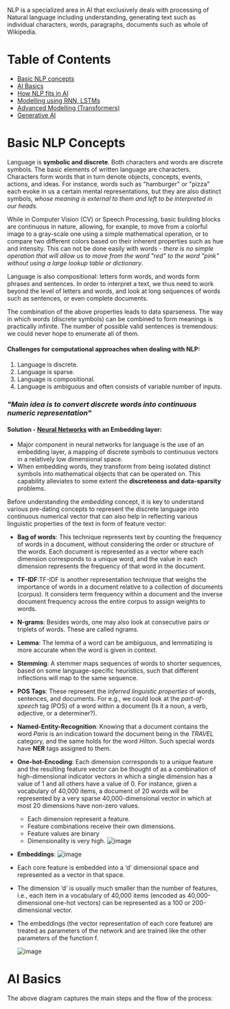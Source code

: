 NLP is a specialized area in AI that exclusively deals with processing of Natural language including understanding, generating text such as individual characters, words, paragraphs, documents such as whole of Wikipedia. 

# Table of Contents
  * [Basic NLP concepts](#concepts)
  * [AI Basics](#AIBasics)
  * [How NLP fits in AI](#NLPandAI) 
  * [Modelling using RNN, LSTMs](#ModellingBasic)
  * [Advanced Modelling (Transformers)](#ModellingAdvances)
  * [Generative AI](#GENAI)


# Basic NLP Concepts <a id="concepts"></a>

Language is **symbolic and discrete**. Both characters and words are discrete symbols. The basic elements of written language are characters. Characters form words that in turn denote objects, concepts, events, actions, and ideas. For instance, words such as "hamburger" or "pizza" each evoke in us a certain mental representations, but they are also distinct symbols, *whose meaning is external to them and left to be interpreted in our heads.*

While in Computer Vision (CV) or Speech Processing, basic building blocks are continuous in nature, allowing, for exanple, to move from a colorful image  to a gray-scale one using a simple mathematical operation, or to compare two different colors based on their inherent properties such as hue and intensity. This can not be done easily with words - *there is no simple operation that will allow us to move from the word "red" to the word "pink" without using a large lookup table or dictionary*.

Language is also compositional: letters form words, and words form phrases and sentences. In order to interpret a text, we thus need to work beyond the level of letters and words, and look at long sequences of words such as sentences, or even complete documents.

The combination of the above properties leads to data sparseness. The way in which words (discrete symbols) can be combined to form meanings is practically infinite. The number of possible valid sentences is tremendous: we could never hope to enumerate all of them. 

#### Challenges for computational approaches when dealing with NLP:
  1. Language is discrete.
  2. Language is sparse.
  3. Language is compositional.
  4. Language is ambiguous and often consists of variable number of inputs.

###  *"Main idea is to convert discrete words into continuous numeric representation"*

#### Solution - [Neural Networks](NNetwork.md) with an Embedding layer: 

- Major component in neural networks for language is the use of an embedding layer, a mapping of discrete symbols to continuous vectors in a relatively low dimensional space.
- When embedding words, they transform from being isolated distinct symbols into mathematical objects that can be operated on. This capability alleviates to some extent the **discreteness and data-sparsity** problems.

Before understanding the *embedding* concept, it is key to understand various pre-dating concepts to represent the discrete language into continuous numerical vector that can also help in reflecting various linguistic properties of the text in form of feature vector:
- **Bag of words**: This technique represents text by counting the frequency of words in a document, without considering the order or structure of the words. Each document is represented as a vector where each dimension corresponds to a unique word, and the value in each dimension represents the frequency of that word in the document.
- **TF-IDF**:TF-IDF is another representation technique that weighs the importance of words in a document relative to a collection of documents (corpus). It considers term frequency within a document and the inverse document frequency across the entire corpus to assign weights to words.
- **N-grams**: Besides words, one may also look at consecutive pairs or triplets of words. These are called ngrams.
- **Lemma**: The lemma of a word can be ambiguous, and lemmatizing is more accurate when the word is given in context.
- **Stemming**: A stemmer maps sequences of words to shorter sequences, based on some language-specific heuristics, such that different inflections will map to the same sequence.
- **POS Tags**: These represent the *inferred linguistic properties* of words, sentences, and documents. For e.g., we could look at the *part-of-speech* tag (POS) of a word within a document (Is it a noun, a verb, adjective, or a determiner?).
- **Named-Entity-Recognition**: Knowing that a document contains the word *Paris* is an indication toward the document being in the *TRAVEL* category, and the same holds for the word *Hilton*. Such special words have **NER** tags assigned to them.
- **One-hot-Encoding**: Each dimension corresponds to a unique feature and the resulting feature vector can be thought of as a combination of high-dimensional indicator vectors in which a single dimension has a value of 1 and all others have a value of 0. For instance, given a vocabulary of 40,000 items, a document of 20 words will be represented by a very sparse 40,000-dimensional vector in which at most 20 dimensions have non-zero values.
   - Each dimension represent a feature.
   - Feature combinations receive their own dimensions.
   - Feature values are binary
   - Dimensionality is very high.
   ![image](https://github.com/netgvarun2012/portfolio/assets/93938450/04115cc3-ed9e-4d0f-8e07-93e5c74b7a7e)

- **Embeddings**:
![image](https://github.com/netgvarun2012/portfolio/assets/93938450/42801c45-bc3d-42d6-b72c-93d1470d3b1d)

- Each core feature is embedded into a ‘d’ dimensional space and represented as a vector in that space.
- The dimension ‘d’ is usually much smaller than the number of features, i.e., each item in a vocabulary of 40,000 items (encoded as 40,000-dimensional one-hot vectors) can be represented as a 100 or 200-dimensional vector.
- The embeddings (the vector representation of each core feature) are treated as parameters of the network and are trained like the other parameters of the function f.
  
  ![image](https://github.com/netgvarun2012/portfolio/assets/93938450/b6c81d6a-d33c-44d5-8c25-7d6fd0ce604c)

# AI Basics <a id="AIBasics"></a>

The above diagram captures the main steps and the flow of the process:

